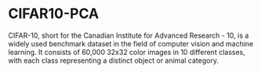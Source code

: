 # CIFAR10-PCA
CIFAR-10, short for the Canadian Institute for Advanced Research - 10, is a widely used benchmark dataset in the field of computer vision and machine learning. It consists of 60,000 32x32 color images in 10 different classes, with each class representing a distinct object or animal category.
